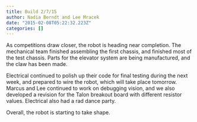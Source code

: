```yaml
---
title: Build 2/7/15
author: Nadia Berndt and Lee Mracek
date: "2015-02-08T05:22:32.223Z"
categories: []
---
```


As competitions draw closer, the robot is heading near completion. The mechanical team finished assembling the first chassis, and finished most of the test chassis. Parts for the elevator system are being manufactured, and the claw has been made.

Electrical continued to polish up their code for final testing during the next week, and prepared to wire the robot, which will take place tomorrow. Marcus and Lee continued to work on debugging vision, and we also developed a revision for the Talon breakout board with different resistor values. Electrical also had a rad dance party.

Overall, the robot is starting to take shape.
